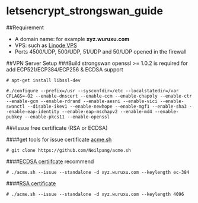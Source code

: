 # letsencrypt_strongswan_guide

##Requirement
* A domain name: for example **xyz.wuruxu.com**
* VPS: such as [Linode VPS](https://www.linode.com/?r=0bc6a0c838d110075a691b29f2c49d9e90ce2eed)
* Ports 4500/UDP, 500/UDP, 51/UDP and 50/UDP opened in the firewall

##VPN Server Setup
###Build strongswan
openssl >= 1.0.2 is required for add ECP521/ECP384/ECP256 & ECDSA support
```
# apt-get install libssl-dev
```
```
#./configure --prefix=/usr --sysconfdir=/etc --localstatedir=/var CFLAGS=-O2 --enable-dnscert --enable-ccm --enable-chapoly --enable-ctr --enable-gcm --enable-rdrand --enable-aesni --enable-vici --enable-swanctl --disable-ikev1 --enable-newhope --enable-mgf1 --enable-sha3 --enable-eap-identity --enable-eap-mschapv2 --enable-md4 --enable-pubkey --enable-pkcs11 --enable-openssl
```
###Issue free certificate (RSA or ECDSA)

####get tools for issue certificate
[acme.sh](https://github.com/Neilpang/acme.sh)
```
# git clone https://github.com/Neilpang/acme.sh
```

####[ECDSA certiifcate](https://en.wikipedia.org/wiki/Elliptic_Curve_Digital_Signature_Algorithm) recommend
```
# ./acme.sh --issue --standalone -d xyz.wuruxu.com --keylength ec-384

```
####[RSA certificate](https://en.wikipedia.org/wiki/RSA_(cryptosystem))
```
# ./acme.sh --issue --standalone -d xyz.wuruxu.com --keylength 4096
```

